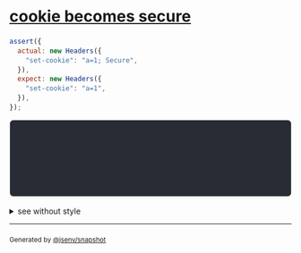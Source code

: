 # [cookie becomes secure](../../headers.test.js#L114)

```js
assert({
  actual: new Headers({
    "set-cookie": "a=1; Secure",
  }),
  expect: new Headers({
    "set-cookie": "a=1",
  }),
});
```

![img](throw.svg)

<details>
  <summary>see without style</summary>

```console
AssertionError: actual and expect are different

actual: Headers(
  "set-cookie" => "a=1; Secure"
)
expect: Headers(
  "set-cookie" => "a=1"
)
```

</details>


---

<sub>
  Generated by <a href="https://github.com/jsenv/core/tree/main/packages/tooling/snapshot">@jsenv/snapshot</a>
</sub>
